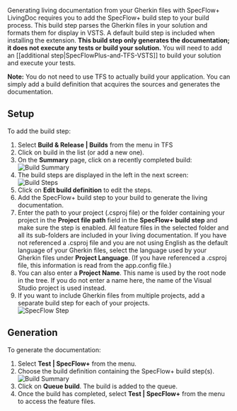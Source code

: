 Generating living documentation from your Gherkin files with SpecFlow+ LivingDoc requires you to add the SpecFlow+ build step to your build process. This build step parses the Gherkin files in your solution and formats them for display in VSTS. 
A default build step is included when installing the extension. **This build step only generates the documentation; it does not execute any tests or build your solution.** You will need to add an [[additional step|SpecFlowPlus-and-TFS-VSTS]] to build your solution and execute your tests.

**Note:** You do not need to use TFS to actually build your application. You can simply add a build definition that acquires the sources and generates the documentation.

## Setup

To add the build step:  

1. Select **Build & Release | Builds** from the menu in TFS
1. Click on build in the list (or add a new one).
1. On the **Summary** page, click on a recently completed build:  
  ![Build Summary](http://www.specflow.org/screenshots/Build_Summary.png) 
1. The build steps are displayed in the left in the next screen:  
  ![Build Steps](http://www.specflow.org/screenshots/Build_Steps.png)
1. Click on **Edit build definition** to edit the steps.
1. Add the SpecFlow+ build step to your build to generate the living documentation.
1. Enter the path to your project (.csproj file) or the folder containing your project in the **Project file path** field in the **SpecFlow+ build step** and make sure the step is enabled. All feature files in the selected folder and all its sub-folders are included in your living documentation.
If you have not referenced a .csproj file and you are not using English as the default language of your Gherkin files, select the language used by your Gherkin files under **Project Language**. (If you have referenced a .csproj file, this information is read from the app.config file.)
1. You can also enter a **Project Name**. This name is used by the root node in the tree. If you do not enter a name here, the name of the Visual Studio project is used instead.
1. If you want to include Gherkin files from multiple projects, add a separate build step for each of your projects.  
  ![SpecFlow Step](http://www.specflow.org/screenshots/Build_SpecFlow_Step.png)
  
## Generation

To generate the documentation:

1. Select **Test | SpecFlow+** from the menu.
1. Choose the build definition containing the SpecFlow+ build step(s).  
  ![Build Summary](http://www.specflow.org/screenshots/Choose_Build.png)
1. Click on **Queue build**. The build is added to the queue.
1. Once the build has completed, select **Test | SpecFlow+** from the menu to access the feature files.